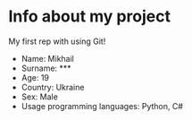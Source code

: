 # Info about my project
My first rep with using Git!
- Name: Mikhail
- Surname: ***
- Age: 19
- Country: Ukraine
- Sex: Male
- Usage programming languages: Python, C#
